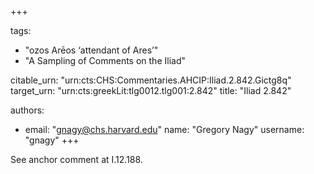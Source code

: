 +++

tags:
- "ozos Arēos ‘attendant of Ares’"
- "A Sampling of Comments on the Iliad"

citable_urn: "urn:cts:CHS:Commentaries.AHCIP:Iliad.2.842.Gictg8q"
target_urn: "urn:cts:greekLit:tlg0012.tlg001:2.842"
title: "Iliad 2.842"

authors:
- email: "gnagy@chs.harvard.edu"
  name: "Gregory Nagy"
  username: "gnagy"
+++

<p>See anchor comment at I.12.188.</p>